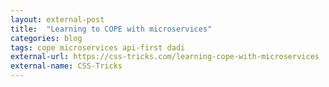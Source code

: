 ```yaml
---
layout: external-post
title:  "Learning to COPE with microservices"
categories: blog
tags: cope microservices api-first dadi
external-url: https://css-tricks.com/learning-cope-with-microservices
external-name: CSS-Tricks
---
```

